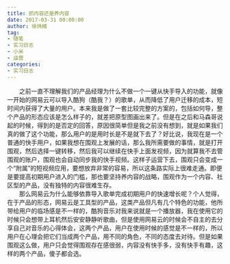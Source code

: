 ```yaml
---
title: 抓内容还是养内容
date: 2017-03-31 00:00:00
author: 徐炜楠
tag: 
- 随笔
- 实习日志
- 小米
- 运营
categories: 
- 实习日志
---
```

<p>　　之前一直不理解我们的产品经理为什么不做一个一键从快手导入的功能，就像一开始的网易云可以导入酷狗（酷我？）的歌单，从而降低了用户迁移的成本，短时间内获得了大量的用户。本来我是做了一套比较完整的方案的，包括如何导，整个产品的形态应该是怎么样子的，就差把原型图画出来了。但是在之后和马森哥说起的时候，得到的是否定的回答，原因很简单但是我之前没有想到，就是如果我们真的做了这个功能，那么用户的是用时长是不是就下去了？好比说，我现在是一个普通的快手用户，如果我想在围观上发展的话，那么我所需要做的事情，就是打开围观，然后选择一键转移，然后我可以继续在快手上面发视频，因为就算我不去管围观的账户，围观也会自动同步我的快手视频。这样子运营下去，围观只会变成一个“附属”的短视频应用，要想放弃非常的容易，所以这条路实际上很难走通。即便是要提高初期用户进入的门槛，那也要坚持养内容的战略，围观作为一个内容、社区型的产品，没有独特的内容很难生存。<br>　　那么网易云为什么能够依靠导入歌单完成初期用户的快速增长呢？个人觉得，在于产品的形态，网易云是工具型的产品，这类产品但凡有几个特色的功能，他所带给用户的临场感是不一样的，酷狗音乐对我来说就是一个播放器，我在使用它的时候只会想带上耳机然后安安静静听歌曲，但是使用网易云的时候会不自主的去分享自己对音乐的心得体会，这两个产品，用户在使用时候的感觉是不一样的，所以用户在心理会把它们当成两个产品，用不同的角色，不同的态度去对待。但是如果围观这么做，用户只会觉得围观存在感很弱，内容没有快手多，没有快手有趣，这样的两个产品，傻子都会选。</p>
